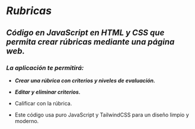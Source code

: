 # **_Rubricas_**

## **_Código en JavaScript en HTML y CSS que permita crear rúbricas mediante una página web._**

### **_La aplicación te permitirá:_**

- **_Crear una rúbrica con criterios y niveles de evaluación._**
  
- **_Editar y eliminar criterios._**

- Calificar con la rúbrica.
  
- Este código usa puro JavaScript y TailwindCSS para un diseño limpio y moderno.
